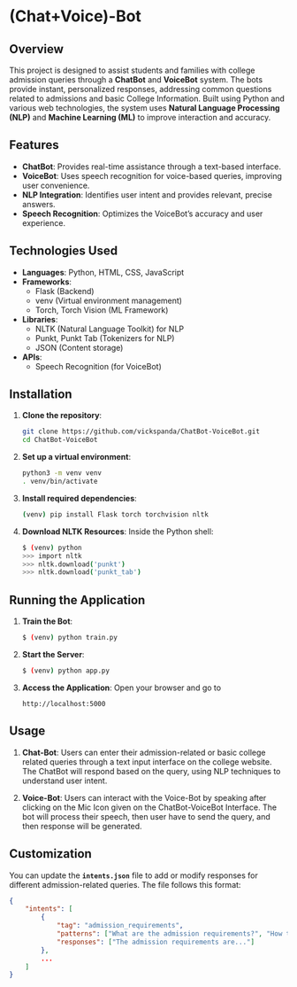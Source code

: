 # (Chat+Voice)-Bot

## Overview

This project is designed to assist students and families with college admission queries through a **ChatBot** and **VoiceBot** system. The bots provide instant, personalized responses, addressing common questions related to admissions and basic College Information. Built using Python and various web technologies, the system uses **Natural Language Processing (NLP)** and **Machine Learning (ML)** to improve interaction and accuracy.

## Features

- **ChatBot**: Provides real-time assistance through a text-based interface.
- **VoiceBot**: Uses speech recognition for voice-based queries, improving user convenience.
- **NLP Integration**: Identifies user intent and provides relevant, precise answers.
- **Speech Recognition**: Optimizes the VoiceBot’s accuracy and user experience.

## Technologies Used

- **Languages**: Python, HTML, CSS, JavaScript
- **Frameworks**:
  - Flask (Backend)
  - venv (Virtual environment management)
  - Torch, Torch Vision (ML Framework)
- **Libraries**:
  - NLTK (Natural Language Toolkit) for NLP
  - Punkt, Punkt Tab (Tokenizers for NLP)
  - JSON (Content storage)
- **APIs**:
  - Speech Recognition (for VoiceBot)


## Installation

1. **Clone the repository**:
   ```bash
   git clone https://github.com/vickspanda/ChatBot-VoiceBot.git
   cd ChatBot-VoiceBot
   ```

2. **Set up a virtual environment**:
   ```bash
   python3 -m venv venv
   . venv/bin/activate
   ```

3. **Install required dependencies**:
   ```bash
   (venv) pip install Flask torch torchvision nltk
   ```

4. **Download NLTK Resources**:
   Inside the Python shell:
   ```bash
   $ (venv) python
   >>> import nltk
   >>> nltk.download('punkt')
   >>> nltk.download('punkt_tab')
   ```

## Running the Application

1. **Train the Bot**:
   ```bash
   $ (venv) python train.py
   ```
2. **Start the Server**:
   ```bash
   $ (venv) python app.py
   ```

3. **Access the Application**:
   Open your browser and go to

   ```
   http://localhost:5000
   ```


## Usage

1. **Chat-Bot**: Users can enter their admission-related or basic college related queries through a text input interface on the college website. The ChatBot will respond based on the query, using NLP techniques to understand user intent.
  
2. **Voice-Bot**: Users can interact with the Voice-Bot by speaking after clicking on the Mic Icon given on the ChatBot-VoiceBot Interface. The bot will process their speech, then user have to send the query, and then response will be generated.

## Customization

You can update the **`intents.json`** file to add or modify responses for different admission-related queries. The file follows this format:

```json
{
    "intents": [
        {
            "tag": "admission_requirements",
            "patterns": ["What are the admission requirements?", "How to apply?", "Eligibility for admission"],
            "responses": ["The admission requirements are..."]
        },
        ...
    ]
}
```

